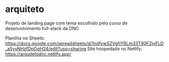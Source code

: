 # arquiteto
Projeto de landing page com tema escolhido pelo curso de desenvolvimento full-stack da DNC

Planilha no Sheets: https://docs.google.com/spreadsheets/d/1ndfvwSZVgfiYBLm33T90FZjvFLD_a5ysNHzfDpOgH24/edit?usp=sharing
Site hospedado no Netlify: https://arquitetodnc.netlify.app/
